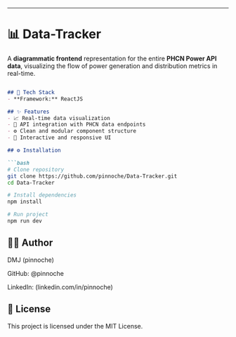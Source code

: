 
---
# 📊 Data-Tracker

A **diagrammatic frontend** representation for the entire **PHCN Power API data**, visualizing the flow of power generation and distribution metrics in real-time.

```markdown

## 🧠 Tech Stack
- **Framework:** ReactJS  

## ✨ Features
- 📈 Real-time data visualization  
- 🔌 API integration with PHCN data endpoints  
- ⚙️ Clean and modular component structure  
- 🎨 Interactive and responsive UI  

## ⚙️ Installation

```bash
# Clone repository
git clone https://github.com/pinnoche/Data-Tracker.git
cd Data-Tracker

# Install dependencies
npm install

# Run project
npm run dev
```
## 🧑‍💻 Author

DMJ (pinnoche)

GitHub: @pinnoche

LinkedIn: (linkedin.com/in/pinnoche)

## 🪪 License

This project is licensed under the MIT License.

